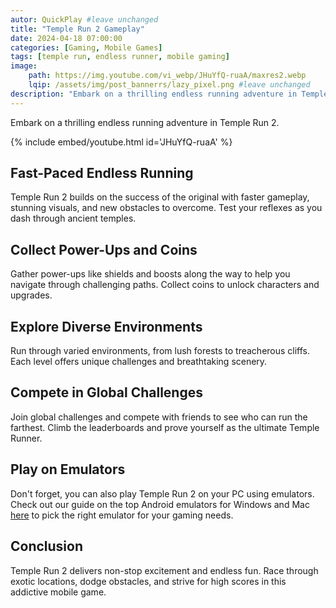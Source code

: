 ```yaml
---
autor: QuickPlay #leave unchanged
title: "Temple Run 2 Gameplay"
date: 2024-04-18 07:00:00
categories: [Gaming, Mobile Games]
tags: [temple run, endless runner, mobile gaming]
image: 
    path: https://img.youtube.com/vi_webp/JHuYfQ-ruaA/maxres2.webp 
    lqip: /assets/img/post_bannerrs/lazy_pixel.png #leave unchanged
description: "Embark on a thrilling endless running adventure in Temple Run 2."
---
```


Embark on a thrilling endless running adventure in Temple Run 2.

{% include embed/youtube.html id='JHuYfQ-ruaA' %}

## Fast-Paced Endless Running
Temple Run 2 builds on the success of the original with faster gameplay, stunning visuals, and new obstacles to overcome. Test your reflexes as you dash through ancient temples.

## Collect Power-Ups and Coins
Gather power-ups like shields and boosts along the way to help you navigate through challenging paths. Collect coins to unlock characters and upgrades.

## Explore Diverse Environments
Run through varied environments, from lush forests to treacherous cliffs. Each level offers unique challenges and breathtaking scenery.

## Compete in Global Challenges
Join global challenges and compete with friends to see who can run the farthest. Climb the leaderboards and prove yourself as the ultimate Temple Runner.

## Play on Emulators
Don't forget, you can also play Temple Run 2 on your PC using emulators. Check out our guide on the top Android emulators for Windows and Mac [here](https://quickplaymobile.github.io/posts/Top-10-Best-Android-Emulators-for-Windows-and-Mac/) to pick the right emulator for your gaming needs.

## Conclusion
Temple Run 2 delivers non-stop excitement and endless fun. Race through exotic locations, dodge obstacles, and strive for high scores in this addictive mobile game.

